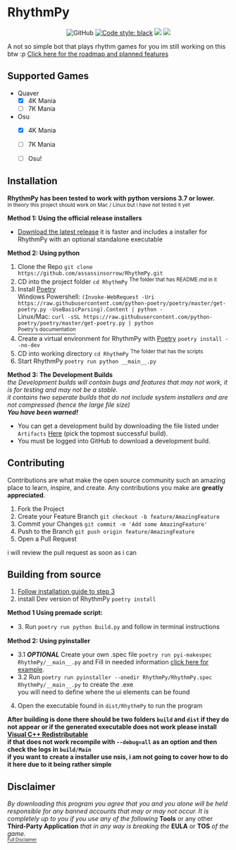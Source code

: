 # RhythmPy
<p align="center">
<img alt="GitHub" src="https://img.shields.io/github/license/assassinsorrow/RhythmPy?style=flat">
<a href="https://github.com/psf/black"><img alt="Code style: black" src="https://img.shields.io/badge/code%20style-black-000000.svg"></a>
<a href="https://github.com/assassinsorrow/RhythmPy/actions?query=workflow%3ABuild"><img src="https://github.com/assassinsorrow/RhythmPy/workflows/Build/badge.svg"></a>
<a href="https://github.com/assassinsorrow/RhythmPy/actions?query=workflow%3ALinting"><img src="https://github.com/assassinsorrow/RhythmPy/workflows/Lint/badge.svg"></a>
</p>
A not so simple bot that plays rhythm games for you
im still working on this btw :p       
<a href="https://trello.com/b/IkrtUXl8/rhythmpy">Click here for the roadmap and planned features</a>

## Supported Games
- Quaver
  - [x] 4K Mania
  - [ ] 7K Mania
- Osu
  - [x] 4K Mania
  - [ ] 7K Mania
  - [ ] Osu!
  

## Installation
**RhythmPy has been tested to work with python versions 3.7 or lower.**  
<sup>In theory this project should work on Mac / Linux but i have not tested it yet</sup>       

**Method 1: Using the official release installers**           
* <a href="https://github.com/assassinsorrow/RhythmPy/releases">Download the latest release</a> it is faster and includes a installer for RhythmPy with an optional standalone executable                         
                           
**Method 2: Using python**        
1. Clone the Repo `git clone https://github.com/assassinsorrow/RhythmPy.git`
2. CD into the project folder `cd RhythmPy` <sup>The folder that has README.md in it</sup>
3. Install <a href="https://github.com/python-poetry/poetry">Poetry</a>      
  Windows Powershell: `(Invoke-WebRequest -Uri https://raw.githubusercontent.com/python-poetry/poetry/master/get-poetry.py -UseBasicParsing).Content | python -`      
  Linux/Mac: `curl -sSL https://raw.githubusercontent.com/python-poetry/poetry/master/get-poetry.py | python`     
  <a href="https://python-poetry.org/docs/"><sup>Poetry's documentation<sup></sup></sup></a>
4. Create a virtual environment for RhythmPy with <a href="https://github.com/python-poetry/poetry">Poetry</a> `poetry install --no-dev`
5. CD into working directory `cd RhythmPy` <sup>The folder that has the scripts</sup>
6. Start RhythmPy `poetry run python __main__.py`

**Method 3: The Development Builds**       
*the Development builds will contain bugs and features that may not work, it is for testing and may not be a stable.*     
*it contains two seperate builds that do not include system installers and are not compressed (hence the large file size)*             
***You have been warned!***        
* You can get a development build by downloading the file listed under `Artifacts` <a href="https://github.com/assassinsorrow/RhythmPy/actions?query=workflow%3ABuild">Here</a>    (pick the topmost successful build).        
* You must be logged into GitHub to download a development build.

## Contributing
Contributions are what make the open source community such an amazing place to learn, inspire, and create. Any contributions you make are **greatly appreciated**.

1. Fork the Project
2. Create your Feature Branch `git checkout -b feature/AmazingFeature`
3. Commit your Changes `git commit -m 'Add some AmazingFeature'`
4. Push to the Branch `git push origin feature/AmazingFeature`
5. Open a Pull Request

i will review the pull request as soon as i can

## Building from source

1. [Follow installation guide to step 3](#installation)
2. install Dev version of RhythmPy `poetry install`    

 **Method 1 Using premade script:**         
 * 3᎐ Run `poetry run python Build.py` and follow in terminal instructions   
  
**Method 2: Using pyinstaller**    
 * 3.1 ***OPTIONAL*** Create your own .spec file `poetry run pyi-makespec RhythmPy/__main__.py` and Fill in needed information    <a         href="https://github.com/assassinsorrow/RhythmPy/blob/master/RhythmPy/RhythmPy.spec">click here for example</a>.  
 * 3.2 Run `poetry run pyinstaller --onedir RhythmPy/RhythmPy.spec RhythmPy/__main__.py` to create the .exe  
 you will need to define where the ui elements can be found
     
4. Open the executable found in `dist/RhythmPy` to run the program         

**After building is done there should be two folders `build` and `dist` if they do not appear or if the generated executable does not work please install <a href="https://support.microsoft.com/en-ca/help/2977003/the-latest-supported-visual-c-downloads">Visual C++ Redistributable</a>      
if that does not work recompile with `--debug=all` as an option and then check the logs in `build/Main`**                  
**if you want to create a installer use nsis, i am not going to cover how to do it here due to it being rather simple**

## Disclaimer 
*By downloading this program you agree that you and you alone will be held responsible for any banned accounts that may or may not occur. It is completely up to you if you use any of the following* **Tools** or any other **Third-Party Application** *that in any way is breaking the* **EULA** or **TOS** *of the game.*       
<a href="https://github.com/assassinsorrow/RhythmPy/blob/master/DISCLAIMER.md"><sub><sup>Full Disclaimer</sup></sub></a>


